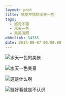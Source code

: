 ```yaml
---
layout: post
title: 感觉不错的水天一色
tags:
  - 感觉不错
  - 水天一色
  - 燕美清照
abbrlink: 34338
date: 2014-09-07 00:00:00
---
```


<!-- build time:Sat Jun 23 2018 12:05:16 GMT+0800 (中国标准时间) -->

![水天一色的美景](http://ww2.sinaimg.cn/large/4eed32f2jw1ek3z6mxxpdj21kw0w0wks.jpg "水天一色的美景")

![水天一色美景](http://ww2.sinaimg.cn/large/4eed32f2jw1ek3z6pbzc5j21kw0w07ab.jpg "水天一色美景")

![这是什么啊](http://ww2.sinaimg.cn/large/4eed32f2jw1ek3z6utd2yj21kw0w0tsy.jpg "这是什么啊")

![挺好看就是不认识](http://ww1.sinaimg.cn/large/4eed32f2jw1ek3z6yt4fqj21kw0w0gy1.jpg "挺好看就是不认识")
<!-- rebuild by neat -->